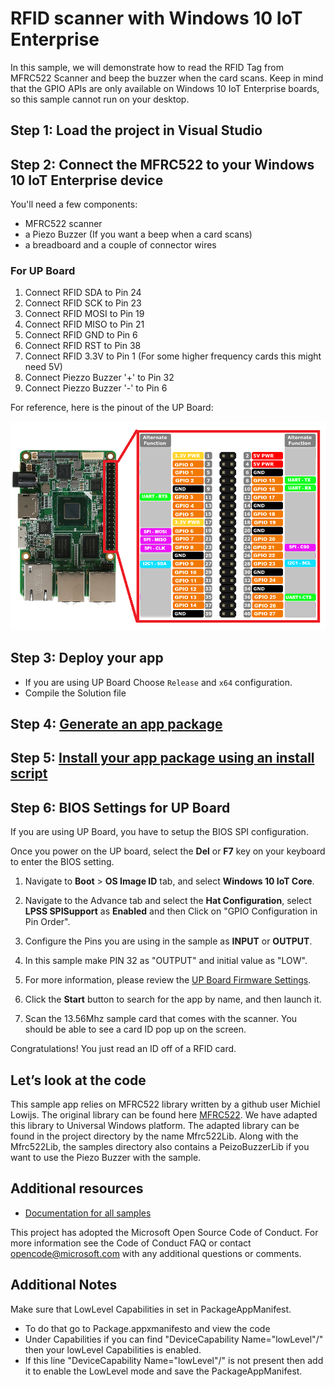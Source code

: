 # RFID scanner with Windows 10 IoT Enterprise

In this sample, we will demonstrate how to read the RFID Tag from MFRC522 Scanner and beep the buzzer when the card scans.
Keep in mind that the GPIO APIs are only available on Windows 10 IoT Enterprise boards, so this sample cannot run on your desktop.

## Step 1: Load the project in Visual Studio

## Step 2: Connect the MFRC522 to your Windows 10 IoT Enterprise device

You'll need a few components:

* MFRC522 scanner
* a Piezo Buzzer (If you want a beep when a card scans)
* a breadboard and a couple of connector wires

### For UP Board

1. Connect RFID SDA to Pin 24
2. Connect RFID SCK to Pin 23
3. Connect RFID MOSI to Pin 19
4. Connect RFID MISO to Pin 21
5. Connect RFID GND to Pin 6
6. Connect RFID RST to Pin 38
7. Connect RFID 3.3V to Pin 1 (For some higher frequency cards this might need 5V)
8. Connect Piezzo Buzzer '+' to Pin 32
9. Connect Piezzo Buzzer '-' to Pin 6

For reference, here is the pinout of the UP Board:

![](../../../Resources/Upboard_Pinout.png)

## Step 3: Deploy your app

* If you are using  UP Board Choose `Release` and `x64` configuration.
* Compile the Solution file

## Step 4: [Generate an app package](https://docs.microsoft.com/windows/msix/package/packaging-uwp-apps#generate-an-app-package)

## Step 5: [Install your app package using an install script](https://docs.microsoft.com/windows/msix/package/packaging-uwp-apps#install-your-app-package-using-an-install-script)



## Step 6: BIOS Settings for UP Board

If you are using UP Board, you have to setup the BIOS SPI configuration.

Once you power on the UP board, select the **Del** or **F7** key on your keyboard to enter the BIOS setting.

   1. Navigate to **Boot** > **OS Image ID** tab, and select **Windows 10 IoT Core**.

   1. Navigate to the Advance tab and select the **Hat Configuration**, select **LPSS SPISupport** as **Enabled** and then Click on "GPIO Configuration in Pin Order".

   1. Configure the Pins you are using in the sample as **INPUT** or **OUTPUT**.

   1. In this sample make PIN 32 as "OUTPUT" and initial value as "LOW".

   1. For more information, please review the [UP Board Firmware Settings](https://www.annabooks.com/Articles/Articles_IoT10/Windows-10-IoT-UP-Board-BIOS-RHPROXY-Rev1.3.pdf).

1. Click the **Start** button to search for the app by name, and then launch it.

1. Scan the 13.56Mhz sample card that comes with the scanner. You should be able to see a card ID pop up on the screen.

Congratulations! You just read an ID off of a RFID card.

## Let’s look at the code

This sample app relies on MFRC522 library written by a github user Michiel Lowijs.
The original library can be found here [MFRC522](https://github.com/mlowijs/mfrc522-netmf).
We have adapted this library to Universal Windows platform. The adapted library can be found in the project directory by the name Mfrc522Lib.
Along with the Mfrc522Lib, the samples directory also contains a PeizoBuzzerLib if you want to use the Piezo Buzzer with the sample.

	
## Additional resources
* [Documentation for all samples](https://developer.microsoft.com/en-us/windows/iot/samples)

This project has adopted the Microsoft Open Source Code of Conduct. For more information see the Code of Conduct FAQ or contact <opencode@microsoft.com> with any additional questions or comments.

## Additional Notes

Make sure that LowLevel Capabilities in set in PackageAppManifest.
* To do that go to Package.appxmanifesto and view the code
* Under Capabilities if you can find "DeviceCapability Name="lowLevel"/" then your lowLevel Capabilities is enabled.
* If this line "DeviceCapability Name="lowLevel"/" is not present then add it to enable the LowLevel mode and save the PackageAppManifest.
